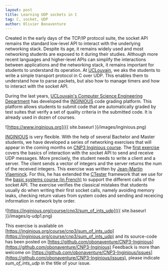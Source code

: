 ```yaml
---
layout: post
title: Learning UDP sockets in C
tag: C, socket, UDP
author: Olivier Bonaventure
---
```


Created in the early days of the TCP/IP protocol suite, the socket API remains the standard low-level API to interact with the underlying networking stack. Despite its age, it remains widely used and most networking students are exposed to it during their studies. Although more recent languages and higher-level APIs can simplify the interactions between applications and the networking stack, it remains important for students to understand its operation. At [UCLouvain](https://www.uclouvain.be), we aks the students to write a simple transport protocol in C over UDP. This enables them to understand how to parse packets, but also how to manage timers and how to interact with the socket API.

During the last years, [UCLouvain's Computer Science Engineering Department](https://uclouvain.be/en/research-institutes/icteam/ingi) has developed the [INGINIOUS](https://www.inginious.org) code grading platform. This platform allows students to submit code that are automatically graded by test suites that verify a set of quality criteria in the submitted code. It is already used in dozen of courses. 

![https://www.inginious.org]({{ site.baseurl }}/images/inginious.png)

[INGINIOUS](https://www.inginious.org) is very flexible. With the help of several Bachelor and Master students, we have developed a series of networking exercises that will appear in the coming months on [CNP3 Inginious course](https://inginious.org/course/cnp3). The [first exercise](https://inginious.org/course/cnp3/sum_of_ints_udp) covers the basics of interaction with the socket API to send and receive UDP messages. More precisely, the student needs to write a client and a server. The client sends a vector of integers and the server returns the num of the received integers. This exercise was written by [Jean-Martin Vlaeminck](https://github.com/Jimvy). For this, he has extended the [CTester](https://github.com/UCL-INGI/CTester) framework that we use for the [basic systems course (in French)](https://sites.uclouvain.be/SystInfo/) to support the different calls of the socket API. The exercise verifies the classical mistakes that students usually do when writing their first socket calls, namely avoiding memory leaks, checking return values from system codes and sending and receicing information in network byte order.

![https://inginious.org/course/cnp3/sum_of_ints_udp]({{ site.baseurl }}/images/q-udp1.png)

This exercise is available on [https://inginious.org/course/cnp3/sum_of_ints_udp](https://inginious.org/course/cnp3/sum_of_ints_udp) and its source-code has been posted on [https://github.com/obonaventure/CNP3-Inginious](https://github.com/obonaventure/CNP3-Inginious) Feedback is more than welcome on [https://github.com/obonaventure/CNP3-Inginious/issues](https://github.com/obonaventure/CNP3-Inginious/issues), please indicate *sum_of_ints_udp* in the title of your issue.


